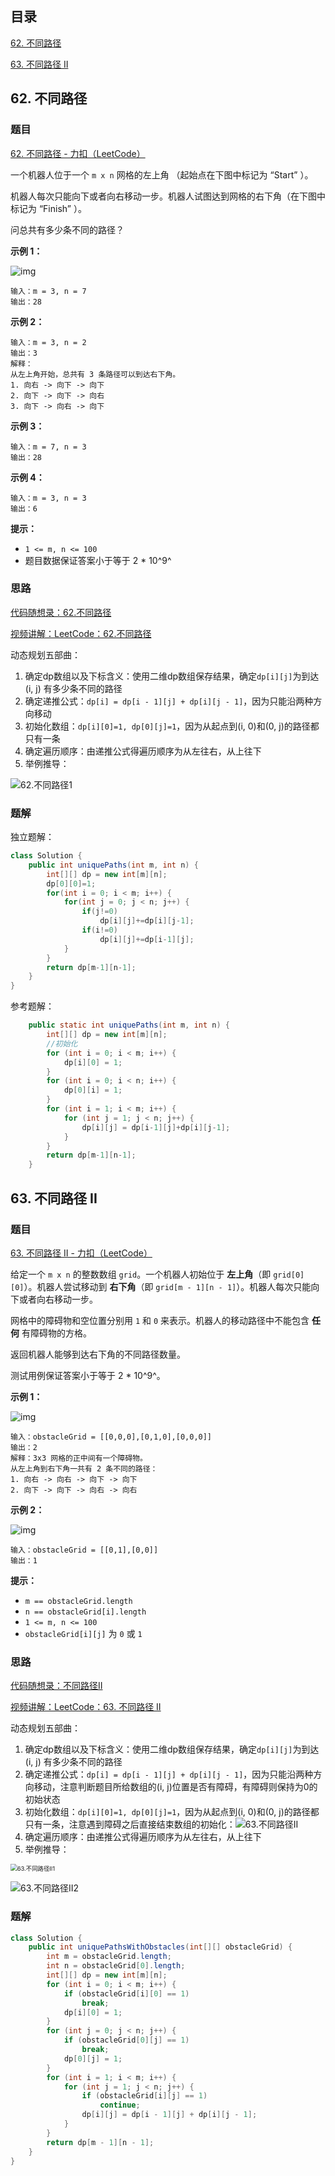 ## 目录

[62. 不同路径](#1)

[63. 不同路径 II](#2)



## 62. 不同路径<a id=1></a>

### 题目

[62. 不同路径 - 力扣（LeetCode）](https://leetcode.cn/problems/unique-paths/description/)

一个机器人位于一个 `m x n` 网格的左上角 （起始点在下图中标记为 “Start” ）。

机器人每次只能向下或者向右移动一步。机器人试图达到网格的右下角（在下图中标记为 “Finish” ）。

问总共有多少条不同的路径？

**示例 1：**

![img](https://pic.leetcode.cn/1697422740-adxmsI-image.png)

```
输入：m = 3, n = 7
输出：28
```

**示例 2：**

```
输入：m = 3, n = 2
输出：3
解释：
从左上角开始，总共有 3 条路径可以到达右下角。
1. 向右 -> 向下 -> 向下
2. 向下 -> 向下 -> 向右
3. 向下 -> 向右 -> 向下
```

**示例 3：**

```
输入：m = 7, n = 3
输出：28
```

**示例 4：**

```
输入：m = 3, n = 3
输出：6
```

**提示：**

- `1 <= m, n <= 100`
- 题目数据保证答案小于等于 2 * 10^9^



### 思路

[代码随想录：62.不同路径](https://www.programmercarl.com/0062.不同路径.html)

[视频讲解：LeetCode：62.不同路径](https://www.bilibili.com/video/BV1ve4y1x7Eu/)

动态规划五部曲：

1. 确定dp数组以及下标含义：使用二维dp数组保存结果，确定`dp[i][j]`为到达 (i, j) 有多少条不同的路径
2. 确定递推公式：`dp[i] = dp[i - 1][j] + dp[i][j - 1]`，因为只能沿两种方向移动
3. 初始化数组：`dp[i][0]=1, dp[0][j]=1`，因为从起点到(i, 0)和(0, j)的路径都只有一条
4. 确定遍历顺序：由递推公式得遍历顺序为从左往右，从上往下
5. 举例推导：

![62.不同路径1](https://code-thinking-1253855093.file.myqcloud.com/pics/20201209113631392.png)



### 题解

独立题解：

```java
class Solution {
    public int uniquePaths(int m, int n) {
        int[][] dp = new int[m][n];
        dp[0][0]=1;
        for(int i = 0; i < m; i++) {
            for(int j = 0; j < n; j++) {
                if(j!=0)
                    dp[i][j]+=dp[i][j-1];
                if(i!=0)
                    dp[i][j]+=dp[i-1][j];
            }
        }
        return dp[m-1][n-1];
    }
}
```

参考题解：

```java
    public static int uniquePaths(int m, int n) {
        int[][] dp = new int[m][n];
        //初始化
        for (int i = 0; i < m; i++) {
            dp[i][0] = 1;
        }
        for (int i = 0; i < n; i++) {
            dp[0][i] = 1;
        }
        for (int i = 1; i < m; i++) {
            for (int j = 1; j < n; j++) {
                dp[i][j] = dp[i-1][j]+dp[i][j-1];
            }
        }
        return dp[m-1][n-1];
    }
```



## 63. 不同路径 II<a id=2></a>

### 题目

[63. 不同路径 II - 力扣（LeetCode）](https://leetcode.cn/problems/unique-paths-ii/description/)

给定一个 `m x n` 的整数数组 `grid`。一个机器人初始位于 **左上角**（即 `grid[0][0]`）。机器人尝试移动到 **右下角**（即 `grid[m - 1][n - 1]`）。机器人每次只能向下或者向右移动一步。

网格中的障碍物和空位置分别用 `1` 和 `0` 来表示。机器人的移动路径中不能包含 **任何** 有障碍物的方格。

返回机器人能够到达右下角的不同路径数量。

测试用例保证答案小于等于  2 * 10^9^。

**示例 1：**

![img](https://assets.leetcode.com/uploads/2020/11/04/robot1.jpg)

```
输入：obstacleGrid = [[0,0,0],[0,1,0],[0,0,0]]
输出：2
解释：3x3 网格的正中间有一个障碍物。
从左上角到右下角一共有 2 条不同的路径：
1. 向右 -> 向右 -> 向下 -> 向下
2. 向下 -> 向下 -> 向右 -> 向右
```

**示例 2：**

![img](https://assets.leetcode.com/uploads/2020/11/04/robot2.jpg)

```
输入：obstacleGrid = [[0,1],[0,0]]
输出：1
```

**提示：**

- `m == obstacleGrid.length`
- `n == obstacleGrid[i].length`
- `1 <= m, n <= 100`
- `obstacleGrid[i][j]` 为 `0` 或 `1`



### 思路

[代码随想录：不同路径II](https://www.programmercarl.com/0063.不同路径II.html)

[视频讲解：LeetCode：63. 不同路径 II](https://www.bilibili.com/video/BV1Ld4y1k7c6/)

动态规划五部曲：

1. 确定dp数组以及下标含义：使用二维dp数组保存结果，确定`dp[i][j]`为到达 (i, j) 有多少条不同的路径
2. 确定递推公式：`dp[i] = dp[i - 1][j] + dp[i][j - 1]`，因为只能沿两种方向移动，注意判断题目所给数组的(i, j)位置是否有障碍，有障碍则保持为0的初始状态
3. 初始化数组：`dp[i][0]=1, dp[0][j]=1`，因为从起点到(i, 0)和(0, j)的路径都只有一条，注意遇到障碍之后直接结束数组的初始化：![63.不同路径II](https://code-thinking-1253855093.file.myqcloud.com/pics/20210104114513928.png)
4. 确定遍历顺序：由递推公式得遍历顺序为从左往右，从上往下
5. 举例推导：

<img src="https://code-thinking-1253855093.file.myqcloud.com/pics/20210104114548983.png" alt="63.不同路径II1" style="zoom: 67%;" />

![63.不同路径II2](https://code-thinking-1253855093.file.myqcloud.com/pics/20210104114610256.png)



### 题解

```java
class Solution {
    public int uniquePathsWithObstacles(int[][] obstacleGrid) {
        int m = obstacleGrid.length;
        int n = obstacleGrid[0].length;
        int[][] dp = new int[m][n];
        for (int i = 0; i < m; i++) {
            if (obstacleGrid[i][0] == 1)
                break;
            dp[i][0] = 1;
        }
        for (int j = 0; j < n; j++) {
            if (obstacleGrid[0][j] == 1)
                break;
            dp[0][j] = 1;
        }
        for (int i = 1; i < m; i++) {
            for (int j = 1; j < n; j++) {
                if (obstacleGrid[i][j] == 1)
                    continue;
                dp[i][j] = dp[i - 1][j] + dp[i][j - 1];
            }
        }
        return dp[m - 1][n - 1];
    }
}
```

